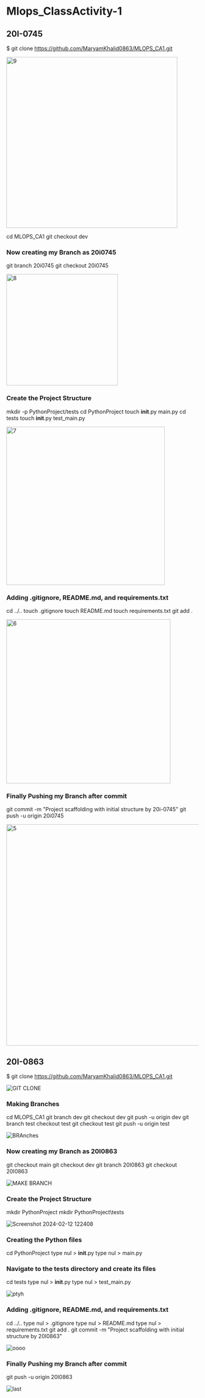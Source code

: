 # Mlops_ClassActivity-1
## 20I-0745
$ git clone https://github.com/MaryamKhalid0863/MLOPS_CA1.git

<img width="448" alt="9" src="https://github.com/MaryamKhalid0863/MLOPS_CA1/assets/106441632/973eb6b8-b31c-497c-a06d-85e8f6a5d59c">

cd MLOPS_CA1
git checkout dev

### Now creating my Branch as 20i0745
git branch 20i0745
git checkout 20i0745

<img width="292" alt="8" src="https://github.com/MaryamKhalid0863/MLOPS_CA1/assets/106441632/33d0da85-89c7-4bf8-9670-1645dbf98b77">

### Create the Project Structure
mkdir -p PythonProject/tests
cd PythonProject
touch __init__.py main.py
cd tests
touch __init__.py test_main.py

<img width="415" alt="7" src="https://github.com/MaryamKhalid0863/MLOPS_CA1/assets/106441632/fa9ca3be-ba00-416d-a234-12c75b19c423">

### Adding .gitignore, README.md, and requirements.txt
cd ../..
touch .gitignore
touch README.md
touch requirements.txt
git add .

<img width="430" alt="6" src="https://github.com/MaryamKhalid0863/MLOPS_CA1/assets/106441632/5496aeee-8683-48ee-9466-05312995d7c2">

### Finally Pushing my Branch after commit
 git commit -m "Project scaffolding with initial structure by 20i-0745"
 git push -u origin 20i0745
 
<img width="580" alt="5" src="https://github.com/MaryamKhalid0863/MLOPS_CA1/assets/106441632/7d959feb-eaf4-4fa6-b1bf-957ca612589c">

## 20I-0863
$ git clone https://github.com/MaryamKhalid0863/MLOPS_CA1.git

![GIT CLONE](https://github.com/MaryamKhalid0863/MLOPS_CA1/assets/159745729/40808646-2908-46b3-b099-1ef7d90ca5d7)

### Making Branches
cd MLOPS_CA1
git branch dev
git checkout dev
git push -u origin dev
git branch test
checkout test
git checkout test
git push -u origin test

![BRAnches](https://github.com/MaryamKhalid0863/MLOPS_CA1/assets/159745729/c18fdd48-e0c9-42d4-a692-3f4111e47699)

### Now creating my Branch as 20I0863
git checkout main
git checkout dev 
git branch 20I0863
git checkout 20I0863

![MAKE BRANCH](https://github.com/MaryamKhalid0863/MLOPS_CA1/assets/159745729/3a38b044-259c-4188-9d85-839844853612)

### Create the Project Structure
mkdir PythonProject
mkdir PythonProject\tests

![Screenshot 2024-02-12 122408](https://github.com/MaryamKhalid0863/MLOPS_CA1/assets/159745729/02366eb5-c82b-45b5-b697-c766473e46b4)

### Creating the Python files
cd PythonProject
type nul > __init__.py
type nul > main.py
### Navigate to the tests directory and create its files
cd tests
type nul > __init__.py
type nul > test_main.py

![ptyh](https://github.com/MaryamKhalid0863/MLOPS_CA1/assets/159745729/a2f8f368-1437-4bfc-9b98-738c1e89034f)

### Adding .gitignore, README.md, and requirements.txt
cd ../..
type nul > .gitignore
type nul > README.md
type nul > requirements.txt
git add .
git commit -m "Project scaffolding with initial structure by 20I0863"

![oooo](https://github.com/MaryamKhalid0863/MLOPS_CA1/assets/159745729/54e91bea-02d1-4e05-8931-1d98d640cbe7)

### Finally Pushing my Branch after commit
git push -u origin 20I0863

![last](https://github.com/MaryamKhalid0863/MLOPS_CA1/assets/159745729/72aad7de-9f42-46da-9667-9b2e6f8ecb62)


